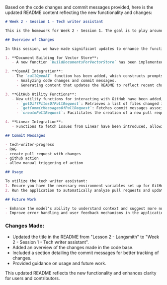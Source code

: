 Based on the code changes and commit messages provided, here is the updated README content reflecting the new functionality and changes:

```markdown
# Week 2 - Session 1 - Tech writer assistant

This is the homework for Week 2 - Session 1. The goal is to play around with Langsmith, a tool that allows you to gain insights into interactions between your code, LLMs, vector databases, and more.

## Overview of Changes

In this session, we have made significant updates to enhance the functionality of the tech writer assistant. The following features have been introduced:

1. **Document Building for Vector Store**:
   - A new function `buildDocumentsForVectorStore` has been implemented to create documents from Linear issues. This function aggregates issue titles and descriptions into a format suitable for processing with a vector store.

2. **OpenAI Integration**:
   - The `callOpenAI` function has been added, which constructs prompts for the OpenAI model to assist in updating README files based on pull request changes. This includes:
     - Analyzing code changes and commit messages.
     - Generating content that updates the README to reflect recent changes while maintaining clarity and style.

3. **GitHub Utility Functions**:
   - New utility functions for interacting with GitHub have been added, including:
     - `getDiffFilesOfPullRequest`: Retrieves a list of files changed in a pull request.
     - `getCommitMessagesOfPullRequest`: Fetches commit messages associated with a pull request.
     - `createPullRequest`: Facilitates the creation of a new pull request with updated README files based on changes.

4. **Linear Integration**:
   - Functions to fetch issues from Linear have been introduced, allowing the assistant to reference issues when updating documentation.

## Commit Messages

- tech-writer-progress
- RAG
- create pull request with changes
- github action
- allow manual triggering of action

## Usage

To utilize the tech writer assistant:
1. Ensure you have the necessary environment variables set up for GitHub and Linear integrations.
2. Run the application to automatically analyze pull requests and update README files as needed based on the code changes.

## Future Work

- Enhance the model's ability to understand context and suggest more nuanced updates to documentation.
- Improve error handling and user feedback mechanisms in the application.

```

### Changes Made:
- Updated the title in the README from "Lesson 2 - Langsmith" to "Week 2 - Session 1 - Tech writer assistant".
- Added an overview of the changes made in the code base.
- Included a section detailing the commit messages for better tracking of changes.
- Provided guidance on usage and future work.

This updated README reflects the new functionality and enhances clarity for users and contributors.